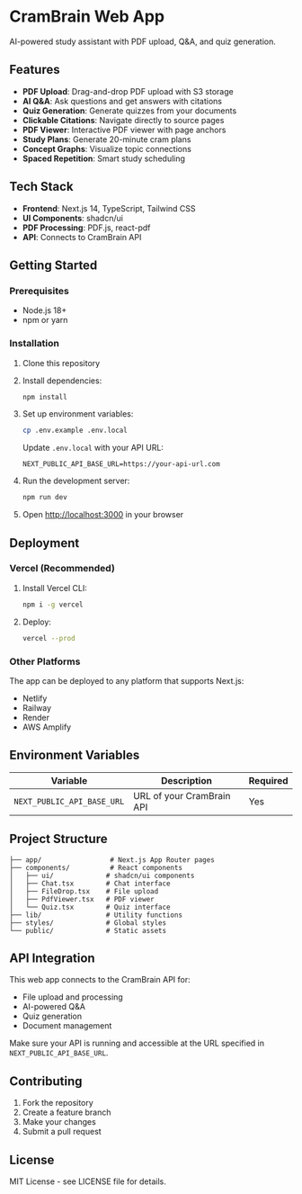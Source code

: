 # CramBrain Web App

AI-powered study assistant with PDF upload, Q&A, and quiz generation.

## Features

- **PDF Upload**: Drag-and-drop PDF upload with S3 storage
- **AI Q&A**: Ask questions and get answers with citations
- **Quiz Generation**: Generate quizzes from your documents
- **Clickable Citations**: Navigate directly to source pages
- **PDF Viewer**: Interactive PDF viewer with page anchors
- **Study Plans**: Generate 20-minute cram plans
- **Concept Graphs**: Visualize topic connections
- **Spaced Repetition**: Smart study scheduling

## Tech Stack

- **Frontend**: Next.js 14, TypeScript, Tailwind CSS
- **UI Components**: shadcn/ui
- **PDF Processing**: PDF.js, react-pdf
- **API**: Connects to CramBrain API

## Getting Started

### Prerequisites

- Node.js 18+ 
- npm or yarn

### Installation

1. Clone this repository
2. Install dependencies:
   ```bash
   npm install
   ```

3. Set up environment variables:
   ```bash
   cp .env.example .env.local
   ```
   
   Update `.env.local` with your API URL:
   ```
   NEXT_PUBLIC_API_BASE_URL=https://your-api-url.com
   ```

4. Run the development server:
   ```bash
   npm run dev
   ```

5. Open [http://localhost:3000](http://localhost:3000) in your browser

## Deployment

### Vercel (Recommended)

1. Install Vercel CLI:
   ```bash
   npm i -g vercel
   ```

2. Deploy:
   ```bash
   vercel --prod
   ```

### Other Platforms

The app can be deployed to any platform that supports Next.js:
- Netlify
- Railway
- Render
- AWS Amplify

## Environment Variables

| Variable | Description | Required |
|----------|-------------|----------|
| `NEXT_PUBLIC_API_BASE_URL` | URL of your CramBrain API | Yes |

## Project Structure

```
├── app/                 # Next.js App Router pages
├── components/          # React components
│   ├── ui/             # shadcn/ui components
│   ├── Chat.tsx        # Chat interface
│   ├── FileDrop.tsx    # File upload
│   ├── PdfViewer.tsx   # PDF viewer
│   └── Quiz.tsx        # Quiz interface
├── lib/                # Utility functions
├── styles/             # Global styles
└── public/             # Static assets
```

## API Integration

This web app connects to the CramBrain API for:
- File upload and processing
- AI-powered Q&A
- Quiz generation
- Document management

Make sure your API is running and accessible at the URL specified in `NEXT_PUBLIC_API_BASE_URL`.

## Contributing

1. Fork the repository
2. Create a feature branch
3. Make your changes
4. Submit a pull request

## License

MIT License - see LICENSE file for details.
